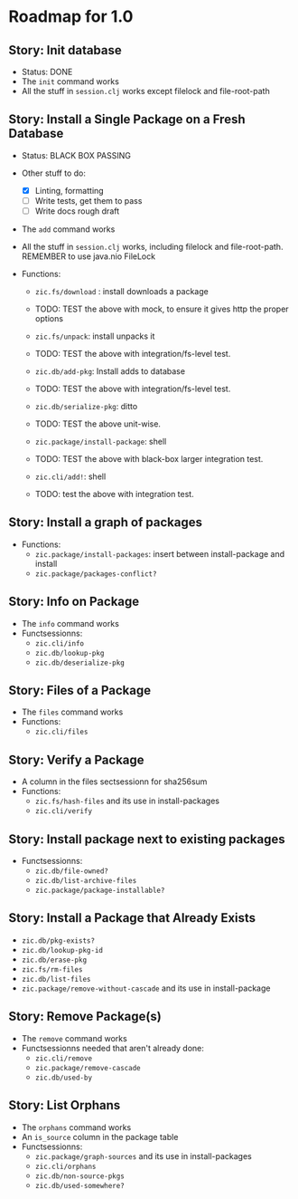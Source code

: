 ﻿Roadmap for 1.0
===============

Story: Init database
--------------------

- Status: DONE
- The `init` command works
- All the stuff in `session.clj` works except filelock and file-root-path

Story: Install a Single Package on a Fresh Database
---------------------------------------------------

- Status: BLACK BOX PASSING
- Other stuff to do:
  - [x] Linting, formatting
  - [ ] Write tests, get them to pass
  - [ ] Write docs rough draft

- The `add` command works
- All the stuff in `session.clj` works, including filelock and file-root-path.
  REMEMBER to use java.nio FileLock

- Functions:

  - `zic.fs/download` : install downloads a package
  - TODO: TEST the above with mock, to ensure it gives http the proper options

  - `zic.fs/unpack`: install unpacks it
  - TODO: TEST the above with integration/fs-level test.

  - `zic.db/add-pkg`: Install adds to database
  - TODO: TEST the above with integration/fs-level test.

  - `zic.db/serialize-pkg`: ditto
  - TODO: TEST the above unit-wise.

  - `zic.package/install-package`: shell
  - TODO: TEST the above with black-box larger integration test.

  - `zic.cli/add!`: shell
  - TODO: test the above with integration test.


Story: Install a graph of packages
----------------------------------
- Functions:
  - `zic.package/install-packages`: insert between install-package and install
  - `zic.package/packages-conflict?`

Story: Info on Package
----------------------

- The `info` command works
- Functsessionns:
  - `zic.cli/info`
  - `zic.db/lookup-pkg`
  - `zic.db/deserialize-pkg`

Story: Files of a Package
-------------------------

- The `files` command works
- Functions:
  - `zic.cli/files`

Story: Verify a Package
-----------------------

- A column in the files sectsessionn for sha256sum
- Functions:
  - `zic.fs/hash-files` and its use in install-packages
  - `zic.cli/verify`

Story: Install package next to existing packages
------------------------------------------------

- Functsessionns:
  - `zic.db/file-owned?`
  - `zic.db/list-archive-files`
  - `zic.package/package-installable?`

Story: Install a Package that Already Exists
--------------------------------------------

  - `zic.db/pkg-exists?`
  - `zic.db/lookup-pkg-id`
  - `zic.db/erase-pkg`
  - `zic.fs/rm-files`
  - `zic.db/list-files`
  - `zic.package/remove-without-cascade` and its use in install-package

Story: Remove Package(s)
------------------------

- The `remove` command works
- Functsessionns needed that aren't already done:
  - `zic.cli/remove`
  - `zic.package/remove-cascade`
  - `zic.db/used-by`

Story: List Orphans
-------------------

- The `orphans` command works
- An `is_source` column in the package table
- Functsessionns:
  - `zic.package/graph-sources` and its use in install-packages
  - `zic.cli/orphans`
  - `zic.db/non-source-pkgs`
  - `zic.db/used-somewhere?`
